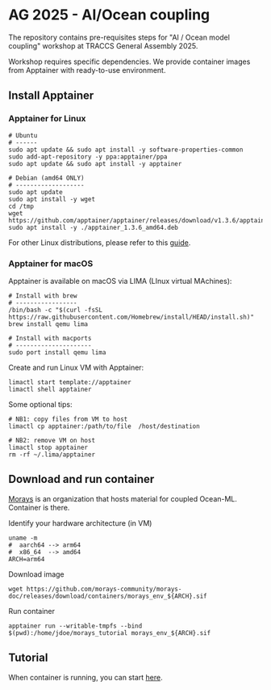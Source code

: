 # AG 2025 - AI/Ocean coupling

The repository contains pre-requisites steps for "AI / Ocean model coupling" workshop at TRACCS General Assembly 2025.

Workshop requires specific dependencies. We provide container images from Apptainer with ready-to-use environment.

## Install Apptainer

### Apptainer for Linux

    # Ubuntu
    # ------
    sudo apt update && sudo apt install -y software-properties-common
    sudo add-apt-repository -y ppa:apptainer/ppa
    sudo apt update && sudo apt install -y apptainer

    # Debian (amd64 ONLY)
    # -------------------
    sudo apt update
    sudo apt install -y wget
    cd /tmp
    wget https://github.com/apptainer/apptainer/releases/download/v1.3.6/apptainer_1.3.6_amd64.deb
    sudo apt install -y ./apptainer_1.3.6_amd64.deb

For other Linux distributions, please refer to this [guide](https://github.com/apptainer/apptainer/blob/main/INSTALL.md).

### Apptainer for macOS

Apptainer is available on macOS via LIMA (LInux virtual MAchines):

    # Install with brew
    # -----------------
    /bin/bash -c "$(curl -fsSL https://raw.githubusercontent.com/Homebrew/install/HEAD/install.sh)"
    brew install qemu lima

    # Install with macports
    # ---------------------
    sudo port install qemu lima

Create and run Linux VM with Apptainer:

    limactl start template://apptainer
    limactl shell apptainer

Some optional tips:

    # NB1: copy files from VM to host
    limactl cp apptainer:/path/to/file  /host/destination
    
    # NB2: remove VM on host
    limactl stop apptainer
    rm -rf ~/.lima/apptainer

## Download and run container

[Morays](https://github.com/morays-community) is an organization that hosts material for coupled Ocean-ML. Container is there.

Identify your hardware architecture (in VM)

    uname -m
    #  aarch64 --> arm64
    #  x86_64  --> amd64
    ARCH=arm64

Download image

    wget https://github.com/morays-community/morays-doc/releases/download/containers/morays_env_${ARCH}.sif

Run container

    apptainer run --writable-tmpfs --bind $(pwd):/home/jdoe/morays_tutorial morays_env_${ARCH}.sif

## Tutorial

When container is running, you can start [here](https://morays-doc.readthedocs.io/en/latest/nemo.tuto.html).
